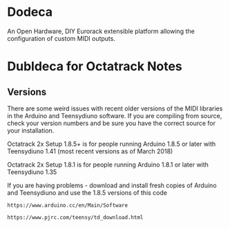 # Dodeca
An Open Hardware, DIY Eurorack extensible platform allowing the configuration of custom MIDI outputs. 


# Dubldeca for Octatrack Notes

## Versions

There are some weird issues with recent older versions of the MIDI libraries in the Arduino and Teensydiuno software. If you are compiling from source, check your version numbers and be sure you have the correct source for your installation.

Octatrack 2x Setup 1.8.5+ is for people running Arduino 1.8.5 or later with Teensydiuno 1.41 (most recent versions as of March 2018)

Octatrack 2x Setup 1.8.1 is for people running Arduino 1.8.1 or later with Teensydiuno 1.35

If you are having problems - download and install fresh copies of Arduino and Teensydiuno and use the 1.8.5 versions of this code

	https://www.arduino.cc/en/Main/Software
	
	https://www.pjrc.com/teensy/td_download.html
